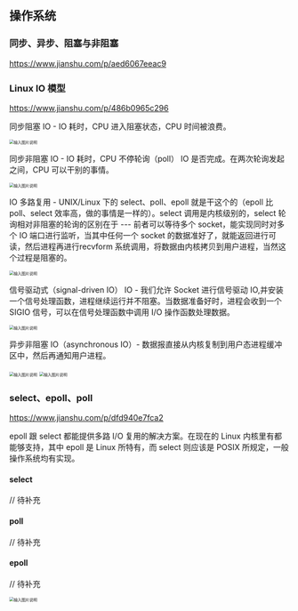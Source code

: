 ## 操作系统

### 同步、异步、阻塞与非阻塞

https://www.jianshu.com/p/aed6067eeac9

### Linux IO 模型

https://www.jianshu.com/p/486b0965c296

同步阻塞 IO - IO 耗时，CPU 进入阻塞状态，CPU 时间被浪费。

<img src="https://static.oschina.net/uploads/img/201604/20150405_VKYH.png" alt="输入图片说明" style="zoom:50%;" />

同步非阻塞 IO - IO 耗时，CPU 不停轮询（poll） IO 是否完成。在两次轮询发起之间，CPU 可以干别的事情。

<img src="https://static.oschina.net/uploads/img/201604/20152818_DXcj.png" alt="输入图片说明" style="zoom:50%;" />

IO 多路复用 - UNIX/Linux 下的 select、poll、epoll 就是干这个的（epoll 比 poll、select 效率高，做的事情是一样的）。select 调用是内核级别的，select 轮询相对非阻塞的轮询的区别在于 --- 前者可以等待多个 socket，能实现同时对多个 IO 端口进行监听，当其中任何一个 socket 的数据准好了，就能返回进行可读，然后进程再进行recvform 系统调用，将数据由内核拷贝到用户进程，当然这个过程是阻塞的。

<img src="https://static.oschina.net/uploads/img/201604/20164149_LD8E.png" alt="输入图片说明" style="zoom:50%;" />

信号驱动式（signal-driven IO） IO - 我们允许 Socket 进行信号驱动 IO,并安装一个信号处理函数，进程继续运行并不阻塞。当数据准备好时，进程会收到一个 SIGIO 信号，可以在信号处理函数中调用 I/O 操作函数处理数据。

<img src="https://static.oschina.net/uploads/img/201604/21091434_DsZb.png" alt="输入图片说明" style="zoom:50%;" />

异步非阻塞 IO（asynchronous IO）- 数据报直接从内核复制到用户态进程缓冲区中，然后再通知用户进程。

<img src="https://static.oschina.net/uploads/img/201604/20175459_gtgw.png" alt="输入图片说明" style="zoom:50%;" />

<img src="https://static.oschina.net/uploads/img/201604/21095604_vhHX.png" alt="输入图片说明" style="zoom:50%;" />

### select、epoll、poll

https://www.jianshu.com/p/dfd940e7fca2

epoll 跟 select 都能提供多路 I/O 复用的解决方案。在现在的 Linux 内核里有都能够支持，其中 epoll 是 Linux 所特有，而 select 则应该是 POSIX 所规定，一般操作系统均有实现。

#### select

// 待补充

#### poll

// 待补充

#### epoll

// 待补充

<img src="https://static.oschina.net/uploads/img/201604/21145832_RVDK.png" alt="输入图片说明" style="zoom:50%;" />